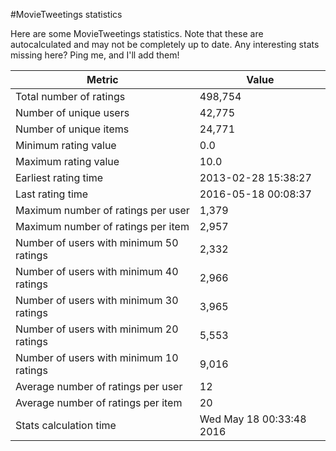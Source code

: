 #MovieTweetings statistics

Here are some MovieTweetings statistics. Note that these are autocalculated and may not be completely up to date. Any interesting stats missing here? Ping me, and I'll add them!

Metric | Value
--- | ---
Total number of ratings                 | 498,754
Number of unique users                  | 42,775
Number of unique items                  | 24,771
Minimum rating value                    | 0.0
Maximum rating value                    | 10.0
Earliest rating time                    | 2013-02-28 15:38:27
Last rating time                        | 2016-05-18 00:08:37
Maximum number of ratings per user      | 1,379
Maximum number of ratings per item      | 2,957
Number of users with minimum 50 ratings | 2,332
Number of users with minimum 40 ratings | 2,966
Number of users with minimum 30 ratings | 3,965
Number of users with minimum 20 ratings | 5,553
Number of users with minimum 10 ratings | 9,016
Average number of ratings per user      | 12
Average number of ratings per item      | 20
Stats calculation time                  | Wed May 18 00:33:48 2016

